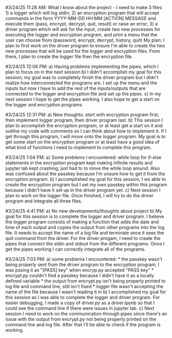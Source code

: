 #3/24/25 11:28 AM:
What I know about the project
        -  I need to make 3 files: 1) a logger which will log stdin; 2) an encryption program that will accept commands in the form YYYY-MM-DD HH:MM [ACTION] MESSAGE and execute them (pass, encrypt, decrypt, quit, result) or raise an error; 3) a driver program which will ask for the input, create two new processes for executing the logger and encryption program, and print a menu that the user can choose from (password, encrypt, decrypt, history, quit)
    My plan:
        I plan to first work on the driver program to ensure I'm able to create the two new processes that will be used for the logger and encryption files. From there, I plan to create the logger file then the encryption file.

#3/24/25 12:06 PM:
    a) Having problems implementing the pipes, which I plan to focus on in the next session
    b) I didn't accomplish my goal for this session; my goal was to completely finish the driver program but I didn't realize how interconnected the programs are. I set up the menu and the inputs but now I have to add the rest of the inputs/outputs that are connected to the logger and encryption file and set up the pipes.
    c) In my next session I hope to get the pipes working. I also hope to get a start on the logger and encryption programs. 

#3/24/25 12:31 PM:
    a) New thoughts: start with encryption program first, then implement logger program, then driver program last.
    b) This session I plan to accomplish the encryption program, or at least get a start on it and outline my code with comments so I can think about how to implement it. If I get through this program, I will move onto the logger program. My goal is to get some start on the encryption program or at least have a good idea of what kind of functions I need to implement to complete this program.

#3/24/25 1:04 PM:
    a) Some problems I encountered: while loop for if-else statements in the encryption program kept making infinite results and jupyter lab kept crashing; just had to to move the while loop around. Also was confused about the passkey because I'm unsure how to get it from the encryption program.
    b) I accomplished my goal for this session, I ws able to create the encryption program but I set my own passkey within this program because I didn't have it set up in the driver program yet.
    c) Next session I plan to work on the logger file. Once finished, I will try to do the driver program and integrate all three files.

#3/24/25 4:41 PM:
    a) No new developments/thoughts about project
    b) My goal for this session is to complete the logger and driver program. I believe the logger program consists of making a function that adds the date and time of each output and copies the output from other programs into the log file. It needs to accept the name of a log file and terminate once it sees the quit command from the driver. For the driver progam, I need to create the pipes that connect the stdin and stdout from the different programs. Once I get the pipes working I can correctly integrate all of the programs.

#3/24/25 7:03 PM:
    a) some problems I encountered:
        * the passkey wasn't being properly sent from the driver program to the encryption program, I was pssing it as "[PASS] key" when encryp.py accepted "PASS key"
        * encrypt.py couldn't find a passkey because I didn't have it as a locally defined variable
        * the output from encrypt.py isn't being properly printed to log file and command line, still isn't fixed
        * logger file wasn't accepting the name of the file because I wasn't reading it in
    b) I accomplished my goal for this session as I was able to complete the logger and driver program. For easier debugging, I made a copy of driver.py as a driver.ipynb so that I could see the command line if there were issues in jupyter lab. 
    c) Next session I need to work on the communication through pipes since there's an issue with the output from encrypt.py not being properly printed on the command line and log file. After that I'll be able to check if the program is working.

